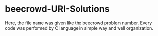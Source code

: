 # beecrowd-URI-Solutions
Here, the file name was given like the beecrowd problem number. 
Every code was performed by C language in simple way and well organization. 
